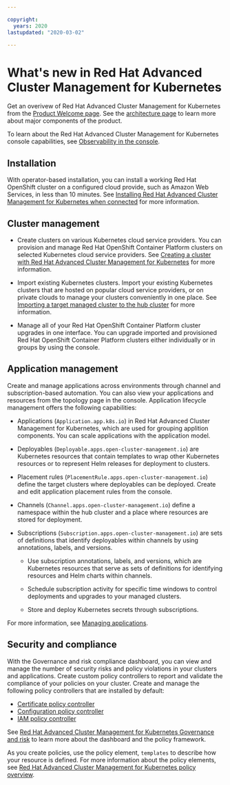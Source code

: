 ```yaml
---

copyright:
  years: 2020
lastupdated: "2020-03-02"

---
```


# What's new in Red Hat Advanced Cluster Management for Kubernetes 

Get an overivew of Red Hat Advanced Cluster Management for Kubernetes from the [Product Welcome page](../about/welcome.md). See the [architecture page](../about/architecture.md) to learn more about major components of the product. 

To learn about the Red Hat Advanced Cluster Management for Kubernetes console capabilities, see [Observability in the console](../console/console_intro.md).

## Installation

With operator-based installation, you can install a working Red Hat OpenShift cluster on a configured cloud provide, such as Amazon Web Services, in less than 10 minutes. See [Installing Red Hat Advanced Cluster Management for Kubernetes when connected](../install/install_connected.md) for more information.  
  
## Cluster management

* Create clusters on various Kubernetes cloud service providers. You can provision and manage Red Hat OpenShift Container Platform clusters on selected Kubernetes cloud service providers. See [Creating a cluster with Red Hat Advanced Cluster Management for Kubernetes](../manage_cluster/create.md) for more information. 

* Import existing Kubernetes clusters. Import your existing Kubernetes clusters that are hosted on popular cloud service providers, or on private clouds to manage your clusters conveniently in one place. See [Importing a target managed cluster to the hub cluster](../manage_cluster/import.md) for more information.

* Manage all of your Red Hat OpenShift Container Platform cluster upgrades in one interface. You can upgrade imported and provisioned Red Hat OpenShift Container Platform clusters either individually or in groups by using the console.

## Application management

Create and manage applications across environments through channel and subscription-based automation. You can also view your applications and resources from the topology page in the console. Application lifecycle management offers the following capabilities:

* Applications (`Application.app.k8s.io`) in Red Hat Advanced Cluster Management for Kubernetes, which are used for grouping applition components. You can scale applications with the application model.

* Deployables (`Deployable.apps.open-cluster-management.io`) are Kubernetes resources that contain templates to wrap other Kubernetes resources or to represent Helm releases for deployment to clusters.

* Placement rules (`PlacementRule.apps.open-cluster-management.io`) define the target clusters where deployables can be deployed. Create and edit application placement rules from the console.

* Channels (`Channel.apps.open-cluster-management.io`) define a namespace within the hub cluster and a place where resources are stored for deployment.
 
* Subscriptions (`Subscription.apps.open-cluster-management.io`) are sets of definitions that identify deployables within channels by using annotations, labels, and versions. 

  - Use subscription annotations, labels, and versions, which are Kubernetes resources that serve as sets of definitions for identifying resources and Helm charts within channels.
  
  - Schedule subscription activity for specific time windows to control deployments and upgrades to your managed clusters.
  
  - Store and deploy Kubernetes secrets through subscriptions.

For more information, see [Managing applications](../manage_applications/overview.md).

## Security and compliance

With the Governance and risk compliance dashboard, you can view and manage the number of security risks and policy violations in your clusters and applications. Create custom policy controllers to report and validate the compliance of your policies on your cluster. Create and manage the following policy controllers that are installed by default:

* [Certificate policy controller](../compliance/cert_policy_ctrl.md)
* [Configuration policy controller](../compliance/config_policy_ctrl.md)
* [IAM policy controller](../compliance/iam_policy_ctrl.md)

See [Red Hat Advanced Cluster Management for Kubernetes Governance and risk](../compliance/compliance_intro.md) to learn more about the dashboard and the policy framework.

As you create policies, use the policy element, `templates` to describe how your resource is defined. For more information about the policy elements, see [Red Hat Advanced Cluster Management for Kubernetes policy overview](../compliance/policy_overview.md). 
